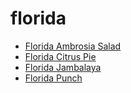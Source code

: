 # florida

 * [Florida Ambrosia Salad](index/f/florida-ambrosia-salad-51126830.json)
 * [Florida Citrus Pie](index/f/florida-citrus-pie-2651.json)
 * [Florida Jambalaya](index/f/florida-jambalaya-2668.json)
 * [Florida Punch](index/f/florida-punch-200119.json)
